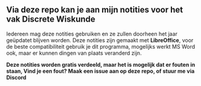 ## Via deze repo kan je aan mijn notities voor het vak Discrete Wiskunde

Iedereen mag deze notities gebruiken en ze zullen doorheen het jaar geüpdatet blijven worden.
Deze notities zijn gemaakt met **LibreOffice**, voor de beste compatibiliteit gebruik je dit programma, mogelijks werkt MS Word ook, maar er kunnen dingen van plaats veranderd zijn.

**Deze notities worden gratis verdeeld, maar het is mogelijk dat er fouten in staan, Vind je een fout? Maak een issue aan op deze repo, of stuur me via Discord**

